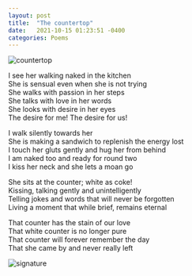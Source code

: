 ```yaml
---
layout: post
title:  "The countertop"
date:   2021-10-15 01:23:51 -0400
categories: Poems
---
```



![countertop](https://t3.ftcdn.net/jpg/01/07/61/74/360_F_107617492_kNA8ab3Zl6dfNK21aSPuh7J01Wo7cXJC.jpg)

I see her walking naked in the kitchen <br>
She is sensual even when she is not trying <br>
She walks with passion in her steps <br>
She talks with love in her words <br>
She looks with desire in her eyes <br>
The desire for me! The desire for us! <br>

I walk silently towards her <br>
She is making a sandwich to replenish the energy lost <br>
I touch her gluts gently and hug her from behind <br>
I am naked too and ready for round two <br>
I kiss her neck and she lets a moan go <br>

She sits at the counter; white as coke! <br>
Kissing, talking gently and unintelligently <br>
Telling jokes and words that will never be forgotten <br>
Living a moment that while brief, remains eternal <br>

That counter has the stain of our love <br>
That white counter is no longer pure <br>
That counter will forever remember the day <br>
That she came by and never really left <br>

![signature](https://robertalberto.com/ttdlmr.png) 

